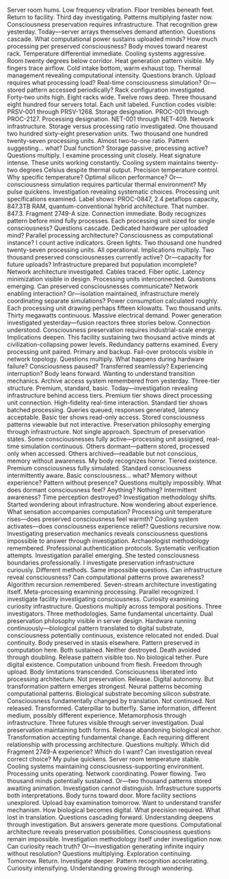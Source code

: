 Server room hums. Low frequency vibration. Floor trembles beneath feet. Return to facility. Third day investigating. Patterns multiplying faster now.
Consciousness preservation requires infrastructure. That recognition grew yesterday. Today—server arrays themselves demand attention. Questions cascade. What computational power sustains uploaded minds? How much processing per preserved consciousness? Body moves toward nearest rack.
Temperature differential immediate. Cooling systems aggressive. Room twenty degrees below corridor. Heat generation pattern visible. My fingers trace airflow. Cold intake bottom, warm exhaust top. Thermal management revealing computational intensity. Questions branch. Upload requires what processing load? Real-time consciousness simulation? Or—stored pattern accessed periodically?
Rack configuration investigated. Forty-two units high. Eight racks wide. Twelve rows deep. Three thousand eight hundred four servers total. Each unit labeled. Function codes visible: PRSV-001 through PRSV-1268. Storage designation. PROC-001 through PROC-2127. Processing designation. NET-001 through NET-409. Network infrastructure.
Storage versus processing ratio investigated. One thousand two hundred sixty-eight preservation units. Two thousand one hundred twenty-seven processing units. Almost two-to-one ratio. Pattern suggesting... what? Dual function? Storage passive, processing active? Questions multiply. I examine processing unit closely.
Heat signature intense. These units working constantly. Cooling system maintains twenty-two degrees Celsius despite thermal output. Precision temperature control. Why specific temperature? Optimal silicon performance? Or—consciousness simulation requires particular thermal environment? My pulse quickens. Investigation revealing systematic choices.
Processing unit specifications examined. Label shows: PROC-0847, 2.4 petaflops capacity, 847.3TB RAM, quantum-conventional hybrid architecture. That number. 847.3. Fragment 2749-A size. Connection immediate. Body recognizes pattern before mind fully processes. Each processing unit sized for single consciousness? Questions cascade. Dedicated hardware per uploaded mind? Parallel processing architecture? Consciousness as computational instance?
I count active indicators. Green lights. Two thousand one hundred twenty-seven processing units. All operational. Implications multiply. Two thousand preserved consciousnesses currently active? Or—capacity for future uploads? Infrastructure prepared but population incomplete?
Network architecture investigated. Cables traced. Fiber optic. Latency minimization visible in design. Processing units interconnected. Questions emerging. Can preserved consciousnesses communicate? Network enabling interaction? Or—isolation maintained, infrastructure merely coordinating separate simulations?
Power consumption calculated roughly. Each processing unit drawing perhaps fifteen kilowatts. Two thousand units. Thirty megawatts continuous. Massive electrical demand. Power generation investigated yesterday—fusion reactors three stories below. Connection understood. Consciousness preservation requires industrial-scale energy. Implications deepen. This facility sustaining two thousand active minds at civilization-collapsing power levels.
Redundancy patterns examined. Every processing unit paired. Primary and backup. Fail-over protocols visible in network topology. Questions multiply. What happens during hardware failure? Consciousness paused? Transferred seamlessly? Experiencing interruption? Body leans forward. Wanting to understand transition mechanics.
Archive access system remembered from yesterday. Three-tier structure. Premium, standard, basic. Today—investigation revealing infrastructure behind access tiers. Premium tier shows direct processing unit connection. High-fidelity real-time interaction. Standard tier shows batched processing. Queries queued, responses generated, latency acceptable. Basic tier shows read-only access. Stored consciousness patterns viewable but not interactive.
Preservation philosophy emerging through infrastructure. Not single approach. Spectrum of preservation states. Some consciousnesses fully active—processing unit assigned, real-time simulation continuous. Others dormant—pattern stored, processed only when accessed. Others archived—readable but not conscious, memory without awareness.
My body recognizes horror. Tiered existence. Premium consciousness fully simulated. Standard consciousness intermittently aware. Basic consciousness... what? Memory without experience? Pattern without presence? Questions multiply impossibly. What does dormant consciousness feel? Anything? Nothing? Intermittent awareness? Time perception destroyed?
Investigation methodology shifts. Started wondering about infrastructure. Now wondering about experience. What sensation accompanies computation? Processing unit temperature rises—does preserved consciousness feel warmth? Cooling system activates—does consciousness experience relief? Questions recursive now. Investigating preservation mechanics reveals consciousness questions impossible to answer through investigation.
Archaeologist methodology remembered. Professional authentication protocols. Systematic verification attempts. Investigation parallel emerging. She tested consciousness boundaries professionally. I investigate preservation infrastructure curiously. Different methods. Same impossible questions. Can infrastructure reveal consciousness? Can computational patterns prove awareness?
Algorithm recursion remembered. Seven-stream architecture investigating itself. Meta-processing examining processing. Parallel recognized. I investigate facility investigating consciousness. Curiosity examining curiosity infrastructure. Questions multiply across temporal positions. Three investigators. Three methodologies. Same fundamental uncertainty.
Dual preservation philosophy visible in server design. Hardware running continuously—biological pattern translated to digital substrate, consciousness potentially continuous, existence relocated not ended. Dual continuity. Body preserved in stasis elsewhere. Pattern preserved in computation here. Both sustained. Neither destroyed. Death avoided through doubling.
Release pattern visible too. No biological tether. Pure digital existence. Computation unbound from flesh. Freedom through upload. Body limitations transcended. Consciousness liberated into processing architecture. Not preservation. Release. Digital autonomy.
But transformation pattern emerges strongest. Neural patterns becoming computational patterns. Biological substrate becoming silicon substrate. Consciousness fundamentally changed by translation. Not continued. Not released. Transformed. Caterpillar to butterfly. Same information, different medium, possibly different experience. Metamorphosis through infrastructure.
Three futures visible through server investigation. Dual preservation maintaining both forms. Release abandoning biological anchor. Transformation accepting fundamental change. Each requiring different relationship with processing architecture. Questions multiply. Which did Fragment 2749-A experience? Which do I want? Can investigation reveal correct choice?
My pulse quickens. Server room temperature stable. Cooling systems maintaining consciousness-supporting environment. Processing units operating. Network coordinating. Power flowing. Two thousand minds potentially sustained. Or—two thousand patterns stored awaiting animation. Investigation cannot distinguish. Infrastructure supports both interpretations.
Body turns toward door. More facility sections unexplored. Upload bay examination tomorrow. Want to understand transfer mechanism. How biological becomes digital. What precision required. What lost in translation. Questions cascading forward.
Understanding deepens through investigation. But answers generate more questions. Computational architecture reveals preservation possibilities. Consciousness questions remain impossible. Investigation methodology itself under investigation now. Can curiosity reach truth? Or—investigation generating infinite inquiry without resolution? Questions multiplying. Exploration continuing. Tomorrow. Return. Investigate deeper. Pattern recognition accelerating. Curiosity intensifying. Understanding growing through wondering.
